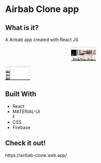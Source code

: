<h1>Airbab Clone app</h1>

<h2>What is it?</h2>
A Airbab app created with React JS
<p>

<p align="center">
<img alt="airbab app" src="./1.png" style="width: 80px;">

<p>
  
<img alt="airbab app" src="./2.png" style="width: 80px;">
</p>

<h2>Built With</h2>
<ul>
  <li>React</li>
  <li>MATERIAL-UI</li>F
  <li>CSS</li>
  <li>Firebase</li>
</ul>

<h2>Check it out!</h2>
https://airbab-clone.web.app/
